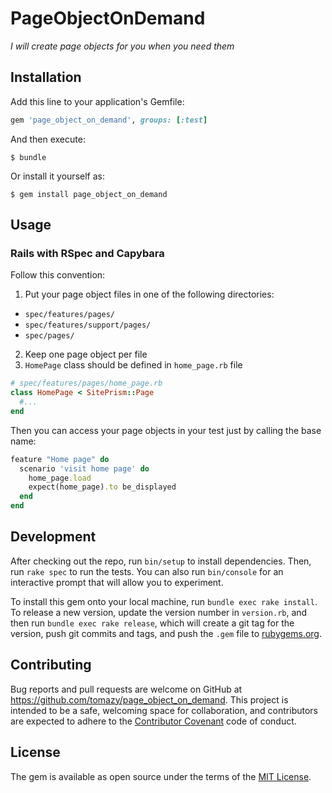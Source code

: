 # PageObjectOnDemand

*I will create page objects for you when you need them*

## Installation

Add this line to your application's Gemfile:

```ruby
gem 'page_object_on_demand', groups: [:test]
```

And then execute:

    $ bundle

Or install it yourself as:

    $ gem install page_object_on_demand

## Usage

### Rails with RSpec and Capybara

Follow this convention:

1. Put your page object files in one of the following directories:

  * `spec/features/pages/`
  * `spec/features/support/pages/`
  * `spec/pages/`

2. Keep one page object per file
3. `HomePage` class should be defined in `home_page.rb` file

```ruby
# spec/features/pages/home_page.rb
class HomePage < SitePrism::Page
  #...
end
```

Then you can access your page objects in your test just by calling the base name:

```ruby
feature "Home page" do
  scenario 'visit home page' do
    home_page.load
    expect(home_page).to be_displayed
  end
end
```

## Development

After checking out the repo, run `bin/setup` to install dependencies. Then, run `rake spec` to run the tests. You can also run `bin/console` for an interactive prompt that will allow you to experiment.

To install this gem onto your local machine, run `bundle exec rake install`. To release a new version, update the version number in `version.rb`, and then run `bundle exec rake release`, which will create a git tag for the version, push git commits and tags, and push the `.gem` file to [rubygems.org](https://rubygems.org).

## Contributing

Bug reports and pull requests are welcome on GitHub at https://github.com/tomazy/page_object_on_demand. This project is intended to be a safe, welcoming space for collaboration, and contributors are expected to adhere to the [Contributor Covenant](contributor-covenant.org) code of conduct.


## License

The gem is available as open source under the terms of the [MIT License](http://opensource.org/licenses/MIT).

